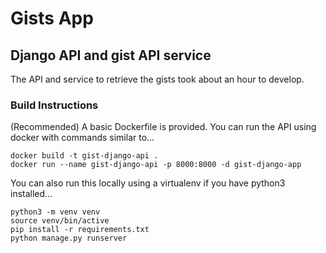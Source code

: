 # Gists App


## Django API and gist API service

The API and service to retrieve the gists took about an hour to develop.   

### Build Instructions

(Recommended) A basic Dockerfile is provided.   You can run the API using docker with commands similar to...

```
docker build -t gist-django-api .
docker run --name gist-django-api -p 8000:8000 -d gist-django-app
```

You can also run this locally using a virtualenv if you have python3 installed...

```
python3 -m venv venv
source venv/bin/active
pip install -r requirements.txt
python manage.py runserver
```